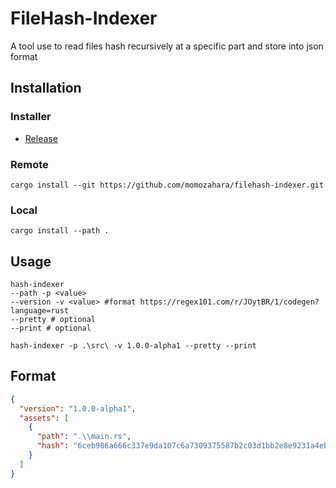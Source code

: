 # FileHash-Indexer
A tool use to read files hash recursively at a specific part and store into json format

## Installation
### Installer
- [Release](https://github.com/momozahara/filehash-indexer/releases/latest)
### Remote
```
cargo install --git https://github.com/momozahara/filehash-indexer.git
```
### Local
```
cargo install --path .
```

## Usage
```
hash-indexer
--path -p <value>
--version -v <value> #format https://regex101.com/r/JOytBR/1/codegen?language=rust
--pretty # optional
--print # optional
```
```
hash-indexer -p .\src\ -v 1.0.0-alpha1 --pretty --print
```

## Format
```json
{
  "version": "1.0.0-alpha1",
  "assets": [
    {
      "path": ".\\main.rs",
      "hash": "6ceb986a666c337e9da107c6a7309375587b2c03d1bb2e8e9231a4ebb29c4530"
    }
  ]
}
```